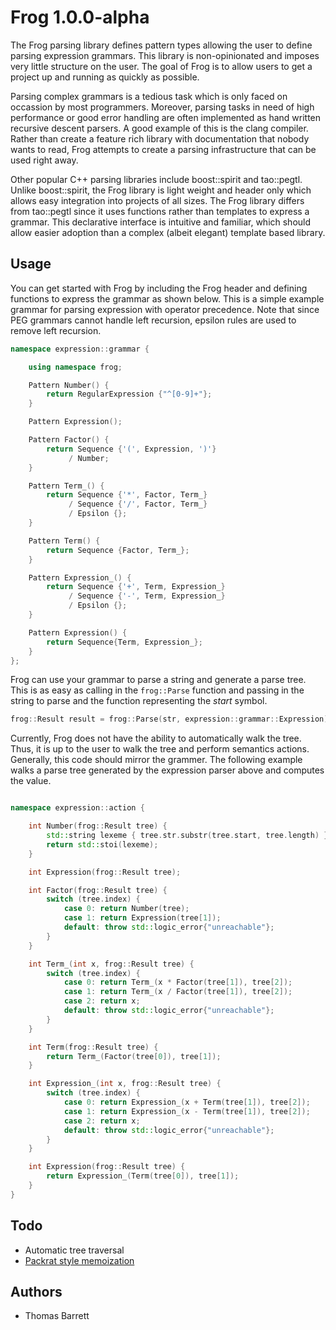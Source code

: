 # Frog 1.0.0-alpha

The Frog parsing library defines pattern types allowing the user to define
parsing expression grammars. This library is non-opinionated and imposes
very little structure on the user. The goal of Frog is to allow users to
get a project up and running as quickly as possible.

Parsing complex grammars is a tedious task which is only faced on occassion
by most programmers. Moreover, parsing tasks in need of high performance or
good error handling are often implemented as hand written recursive descent
parsers. A good example of this is the clang compiler. Rather than create a
feature rich library with documentation that nobody wants to read, Frog
attempts to create a parsing infrastructure that can be used right away.

Other popular C++ parsing libraries include boost::spirit and tao::pegtl.
Unlike boost::spirit, the Frog library is light weight and header only which
allows easy integration into projects of all sizes. The Frog library differs
from tao::pegtl since it uses functions rather than templates to express
a grammar. This declarative interface is intuitive and familiar,
which should allow easier adoption than a complex (albeit elegant) template
based library.

## Usage
You can get started with Frog by including the Frog header and defining
functions to express the grammar as shown below. This is a simple example
grammar for parsing expression with operator precedence. Note that since
PEG grammars cannot handle left recursion, epsilon rules are used to remove
left recursion.

```c++
namespace expression::grammar { 

    using namespace frog;

    Pattern Number() {
        return RegularExpression {"^[0-9]+"};
    }

    Pattern Expression();

    Pattern Factor() {
        return Sequence {'(', Expression, ')'}
             / Number;
    }

    Pattern Term_() {
        return Sequence {'*', Factor, Term_}
             / Sequence {'/', Factor, Term_}
             / Epsilon {};
    }

    Pattern Term() {
        return Sequence {Factor, Term_};
    }

    Pattern Expression_() {
        return Sequence {'+', Term, Expression_}
             / Sequence {'-', Term, Expression_}
             / Epsilon {};
    }

    Pattern Expression() {
        return Sequence{Term, Expression_};
    }
};
```

Frog can use your grammar to parse a string and generate a parse tree. 
This is as easy as calling in the `frog::Parse` function and passing in
the string to parse and the function representing the *start* symbol.

```c++ 
frog::Result result = frog::Parse(str, expression::grammar::Expression);
```

Currently, Frog does not have the ability to automatically walk the tree.
Thus, it is up to the user to walk the tree and perform semantics actions.
Generally, this code should mirror the grammer. The following example
walks a parse tree generated by the expression parser above and computes
the value.

```c++

namespace expression::action {

    int Number(frog::Result tree) {
        std::string lexeme { tree.str.substr(tree.start, tree.length) };
        return std::stoi(lexeme);
    }

    int Expression(frog::Result tree);

    int Factor(frog::Result tree) {
        switch (tree.index) {
            case 0: return Number(tree);
            case 1: return Expression(tree[1]);
            default: throw std::logic_error{"unreachable"};
        }
    }

    int Term_(int x, frog::Result tree) {
        switch (tree.index) {
            case 0: return Term_(x * Factor(tree[1]), tree[2]);
            case 1: return Term_(x / Factor(tree[1]), tree[2]);
            case 2: return x;
            default: throw std::logic_error{"unreachable"};
        }
    }

    int Term(frog::Result tree) {
        return Term_(Factor(tree[0]), tree[1]);
    }

    int Expression_(int x, frog::Result tree) {
        switch (tree.index) {
            case 0: return Expression_(x + Term(tree[1]), tree[2]);
            case 1: return Expression_(x - Term(tree[1]), tree[2]);
            case 2: return x;
            default: throw std::logic_error{"unreachable"};
        }
    }

    int Expression(frog::Result tree) {
        return Expression_(Term(tree[0]), tree[1]);
    }
}
```

## Todo
* Automatic tree traversal
* [Packrat style memoization](https://ohmlang.github.io/pubs/sle2017/incremental-packrat-parsing.pdf)

## Authors
* Thomas Barrett
